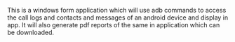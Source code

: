 This is a windows form application which will use adb commands to access the call logs and contacts and messages of an android device and display in app. It will also generate pdf reports of the same in application which can be downloaded.

